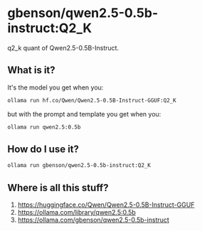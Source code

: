 # gbenson/qwen2.5-0.5b-instruct:Q2_K

q2_k quant of Qwen2.5-0.5B-Instruct.

## What is it?

It's the model you get when you:

```sh
ollama run hf.co/Qwen/Qwen2.5-0.5B-Instruct-GGUF:Q2_K
```

but with the prompt and template you get when you:

```sh
ollama run qwen2.5:0.5b
```

## How do I use it?

```sh
ollama run gbenson/qwen2.5-0.5b-instruct:Q2_K
```

## Where is all this stuff?

 1. https://huggingface.co/Qwen/Qwen2.5-0.5B-Instruct-GGUF
 2. https://ollama.com/library/qwen2.5:0.5b
 3. https://ollama.com/gbenson/qwen2.5-0.5b-instruct
